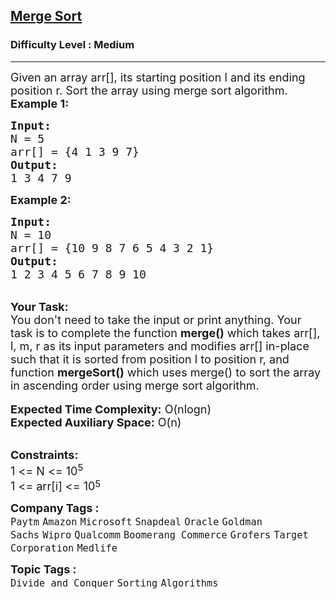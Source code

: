 <h2><a href="https://practice.geeksforgeeks.org/problems/merge-sort/1?page=2&category[]=Sorting&sprint=94ade6723438d94ecf0c00c3937dad55&sortBy=submissions">Merge Sort</a></h2><h3>Difficulty Level : Medium</h3><hr><div class="problems_problem_content__Xm_eO"><p><span style="font-size:18px">Given an array arr[], its starting position l and its ending position r. Sort the array using merge sort algorithm.</span><br>
<span style="font-size:18px"><strong>Example 1:</strong></span></p>

<pre><span style="font-size:18px"><strong>Input:</strong>
N = 5
arr[] = {4 1 3 9 7}</span>
<span style="font-size:18px"><strong>Output:
</strong>1 3 4 7 9</span>
</pre>

<p><span style="font-size:18px"><strong>Example 2:</strong></span></p>

<pre><span style="font-size:18px"><strong>Input:</strong>
N = 10
arr[] = {10 9 8 7 6 5 4 3 2 1}
<strong>Output:
</strong>1 2 3 4 5 6 7 8 9 10</span></pre>

<div><br>
<span style="font-size:18px"><strong>Your Task:</strong><br>
You don't need to take the input or print anything. Your task is to complete the function <strong>merge()</strong> which takes arr[], l, m, r&nbsp;as its input parameters and modifies&nbsp;arr[] in-place such that it is sorted from position l to position r, and function <strong>mergeSort()</strong> which uses merge() to sort the array in ascending order using merge sort algorithm.</span><br>
<br>
<span style="font-size:18px"><strong>Expected Time Complexity:</strong> O(nlogn)&nbsp;</span></div>

<div><span style="font-size:18px"><strong>Expected Auxiliary Space:</strong> O(n)</span></div>

<p><br>
<span style="font-size:18px"><strong>Constraints:</strong><br>
1 &lt;= N &lt;= 10<sup>5</sup><br>
1 &lt;= arr[i] &lt;= 10</span><sup><span style="font-size:15px">5</span></sup></p>
</div><p><span style=font-size:18px><strong>Company Tags : </strong><br><code>Paytm</code>&nbsp;<code>Amazon</code>&nbsp;<code>Microsoft</code>&nbsp;<code>Snapdeal</code>&nbsp;<code>Oracle</code>&nbsp;<code>Goldman Sachs</code>&nbsp;<code>Wipro</code>&nbsp;<code>Qualcomm</code>&nbsp;<code>Boomerang Commerce</code>&nbsp;<code>Grofers</code>&nbsp;<code>Target Corporation</code>&nbsp;<code>Medlife</code>&nbsp;<br><p><span style=font-size:18px><strong>Topic Tags : </strong><br><code>Divide and Conquer</code>&nbsp;<code>Sorting</code>&nbsp;<code>Algorithms</code>&nbsp;